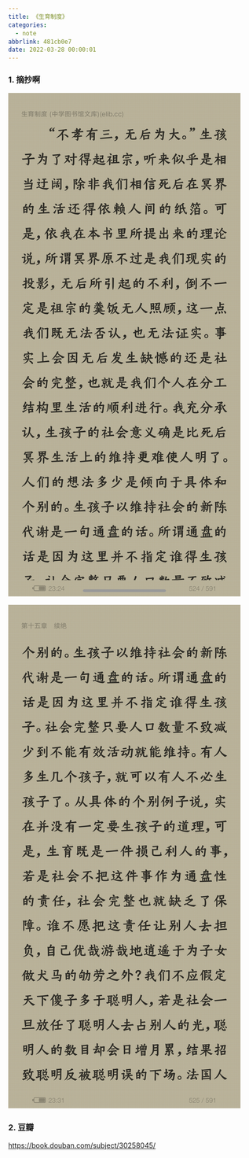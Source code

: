```yaml
---
title: 《生育制度》
categories:
  - note
abbrlink: 481cb0e7
date: 2022-03-28 00:00:01
---
```


### 1.  摘抄啊

![1](2022-03-28生育制度/1.png)

![1](2022-03-28生育制度/2.png)

### 2. 豆瓣

https://book.douban.com/subject/30258045/